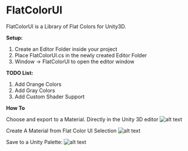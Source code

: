 # FlatColorUI

FlatColorUI is a Library of Flat Colors for Unity3D. 

**Setup:**

1. Create an Editor Folder inside your project
2. Place FlatColorUI.cs in the newly created Editor Folder
3. Window -> FlatColorUI to open the editor window

**TODO List:**
1. Add Orange Colors
2. Add Gray Colors
3. Add Custom Shader Support


**How To**

Choose and export to a Material. Directly in the Unity 3D editor
![alt text](http://i.imgur.com/FORhSPh.gif "Save Colors to Material")

Create A Material from Flat Color UI Selection
![alt text](http://i.imgur.com/w3s6BaP.gif "Save Colors to Material")

Save to a Unity Palette:
![alt text](http://i.imgur.com/5bDvf81.gif "Save Colors to Palette")




